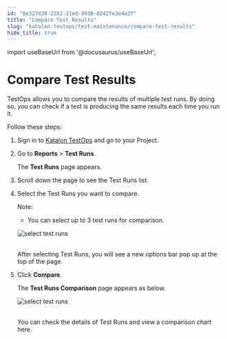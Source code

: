 ```yaml
---
id: "8e327d30-22b2-11ed-9930-0242fe3e4a3f"
title: "Compare Test Results"
slug: "katalon-testops/test-maintenance/compare-test-results"
hide_title: true
---
```

import useBaseUrl from '@docusaurus/useBaseUrl';


# <a id="id" class="anchor_top_offset"/><a id="ariaid-title1" class="anchor_top_offset"/>Compare Test Results

<p xmlns="http://www.w3.org/1999/xhtml" className="p">TestOps allows you to compare the results of multiple test runs.   By doing so, you can check if a test is producing the same results   each time you run it.</p> 
<p xmlns="http://www.w3.org/1999/xhtml" className="p">Follow these steps:</p> 
<ol xmlns="http://www.w3.org/1999/xhtml" className="ol"><li className="li">Sign in to <a className="xref j-external-link" href="https://testops.katalon.io/login" target="_blank">Katalon       TestOps</a> and go to your Project.</li><li className="li">     <p className="p">Go to <strong className="ph b">Reports</strong> &gt; <strong className="ph b">Test         Runs</strong>.</p>     <p className="p">The <strong className="ph b">Test Runs</strong> page appears.</p>   </li><li className="li">     <p className="p">Scroll down the page to see the Test Runs list.</p>   </li><li className="li">     <p className="p">Select the Test Runs you want to compare.</p>     <div className="note note note_note"><span className="note__title">Note:</span>        <ul className="ul"><li className="li"><p className="p">You can select up to 3 test runs for comparison.</p></li></ul>     </div>     <p className="p">       <img className="image" src={useBaseUrl("https://github.com/katalon-studio/docs-images/raw/master/katalon-analytics/docs/compare-test-results/kt2_select_test_run_2.png")} alt="select test runs" /><br /><br />     </p>     <p className="p">After selecting Test Runs, you will see a new options bar pop up       at the top of the page.</p>   </li><li className="li">     <p className="p">Click <strong className="ph b">Compare</strong>.</p>     <p className="p">The <strong className="ph b">Test Runs Comparison</strong> page appears as       below.</p>     <p className="p">       <img className="image" src={useBaseUrl("https://github.com/katalon-studio/docs-images/raw/master/katalon-analytics/docs/compare-test-results/kt2_test_run_comparison_2.png")} alt="select test runs" /><br /><br />     </p>     <p className="p">You can check the details of Test Runs and view a comparison       chart here.</p>   </li></ol> 
